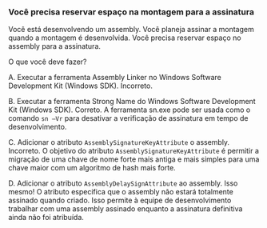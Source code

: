 ﻿### Você precisa reservar espaço na montagem para a assinatura

Você está desenvolvendo um assembly. Você planeja assinar a montagem quando a montagem é desenvolvida.
Você precisa reservar espaço no assembly para a assinatura.

O que você deve fazer?

A.
Executar a ferramenta Assembly Linker no Windows Software Development Kit (Windows
SDK).
Incorreto. 

B.
Executar a ferramenta Strong Name do Windows Software Development Kit (Windows SDK).
Correto. A ferramenta sn.exe pode ser usada como o comando `sn –Vr` para desativar a verificação de assinatura em tempo de desenvolvimento.

C.
Adicionar o atributo `AssemblySignatureKeyAttribute` o assembly.
Incorreto. O objetivo do atributo `AssemblySignatureKeyAttribute` é permitir a migração de uma chave de nome forte mais antiga e mais simples para uma chave maior com um algoritmo de hash mais forte.

D.
Adicionar o atributo `AssemblyDelaySignAttribute` ao assembly.
Isso mesmo! O atributo especifica que o assembly não estará totalmente assinado quando criado.
Isso permite à equipe de desenvolvimento trabalhar com uma assembly assinado enquanto a assinatura definitiva ainda não foi atribuída.